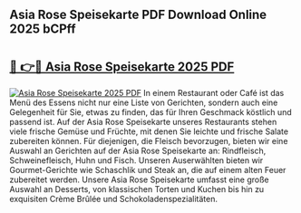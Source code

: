 ## Asia Rose Speisekarte PDF Download Online 2025 bCPff

# <h2><a href="http://gc622c.nevu.top/?p=Asia+Rose+Speisekarte">🔗 👉🔴 Asia Rose Speisekarte 2025 PDF</a></h2>

[![Asia Rose Speisekarte 2025 PDF](https://i.imgur.com/dBaPXMq.png)](http://gc622c.nevu.top/?p=Asia+Rose+Speisekarte)
In einem Restaurant oder Café ist das Menü des Essens nicht nur eine Liste von Gerichten, sondern auch eine Gelegenheit für Sie, etwas zu finden, das für Ihren Geschmack köstlich und passend ist. Auf der Asia Rose Speisekarte unseres Restaurants stehen viele frische Gemüse und Früchte, mit denen Sie leichte und frische Salate zubereiten können. Für diejenigen, die Fleisch bevorzugen, bieten wir eine Auswahl an Gerichten auf der Asia Rose Speisekarte an: Rindfleisch, Schweinefleisch, Huhn und Fisch. Unseren Auserwählten bieten wir Gourmet-Gerichte wie Schaschlik und Steak an, die auf einem alten Feuer zubereitet werden. Unsere Asia Rose Speisekarte umfasst eine große Auswahl an Desserts, von klassischen Torten und Kuchen bis hin zu exquisiten Crème Brûlée und Schokoladenspezialitäten.
